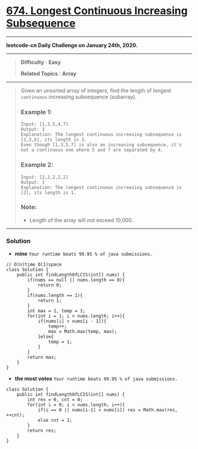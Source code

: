 # [674. Longest Continuous Increasing Subsequence](https://leetcode.com/problems/longest-continuous-increasing-subsequence/description/)
---

**leetcode-cn Daily Challenge on January 24th, 2020.**

---

> **Difficulty** : **Easy**
>
> **Related Topics** : **Array**


---

> Given an unsorted array of integers, find the length of longest `continuous` increasing subsequence (subarray).
>
> ### Example 1:
> ```
> Input: [1,3,5,4,7]
> Output: 3
> Explanation: The longest continuous increasing subsequence is [1,3,5], its length is 3.
> Even though [1,3,5,7] is also an increasing subsequence, it's not a continuous one where 5 and 7 are separated by 4.
> ```
>
> ### Example 2:
> ```
> Input: [2,2,2,2,2]
> Output: 1
> Explanation: The longest continuous increasing subsequence is [2], its length is 1.
> ```
>
> ### Note:
> * Length of the array will not exceed 10,000.

---

### Solution
* **mine** `Your runtime beats 99.95 % of java submissions.`
```
// O(n)time O(1)space
class Solution {
    public int findLengthOfLCIS(int[] nums) {
        if(nums == null || nums.length == 0){
            return 0;
        }
        if(nums.length == 1){
            return 1;
        }
        int max = 1, temp = 1;
        for(int i = 1; i < nums.length; i++){
            if(nums[i] > nums[i - 1]){
                temp++;
                max = Math.max(temp, max);
            }else{
                temp = 1;       
            }
        }
        return max;
    }
}
```
* **the most votes** `Your runtime beats 99.95 % of java submissions.`
```
class Solution {
    public int findLengthOfLCIS(int[] nums) {
        int res = 0, cnt = 0;
        for(int i = 0; i < nums.length; i++){
            if(i == 0 || nums[i-1] < nums[i]) res = Math.max(res, ++cnt);
            else cnt = 1;
        }
        return res;
    }
}
```
